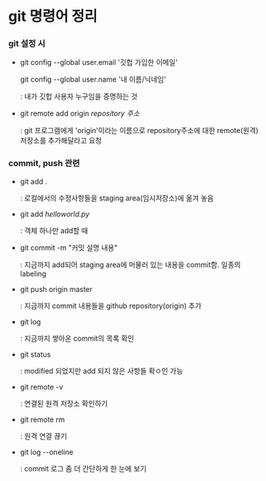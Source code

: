# git 명령어 정리

### git 설정 시

- git config --global user.email '깃헙 가입한 이메일'

  git config --global user.name '내 이름/닉네임'

  : 내가 깃헙 사용자 누구임을 증명하는 것 

- git remote add origin *repository  주소*

  : git 프로그램에게 'origin'이라는 이름으로 repository주소에 대한 remote(원격) 저장소를 추가해달라고 요청



### commit, push  관련

- git add .

  : 로컬에서의 수정사항들을 staging area(임시저장소)에 옮겨 놓음 

- git add *helloworld.py*

  : 객체 하나만 add할 때

- git commit -m "커밋 설명 내용"

  : 지금까지 add되어 staging area에 머물러 있는 내용을 commit함. 일종의 labeling  

- git push origin master 

  :  지금까지 commit 내용들을 github repository(origin) 추가

* git log

  : 지금까지 쌓아온 commit의 목록 확인

* git status 

  : modified 되었지만 add 되지 않은 사항들 확ㅇ인 가능



* git remote -v

  : 연결된 원격 저장소 확인하기

* git remote rm

  : 원격 연결 끊기

* git log --oneline

  : commit 로그 좀 더 간단하게 한 눈에 보기
